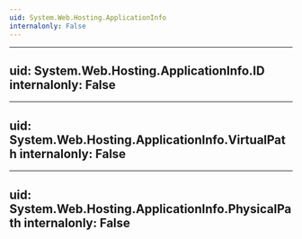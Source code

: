 ```yaml
---
uid: System.Web.Hosting.ApplicationInfo
internalonly: False
---
```


---
uid: System.Web.Hosting.ApplicationInfo.ID
internalonly: False
---

---
uid: System.Web.Hosting.ApplicationInfo.VirtualPath
internalonly: False
---

---
uid: System.Web.Hosting.ApplicationInfo.PhysicalPath
internalonly: False
---
